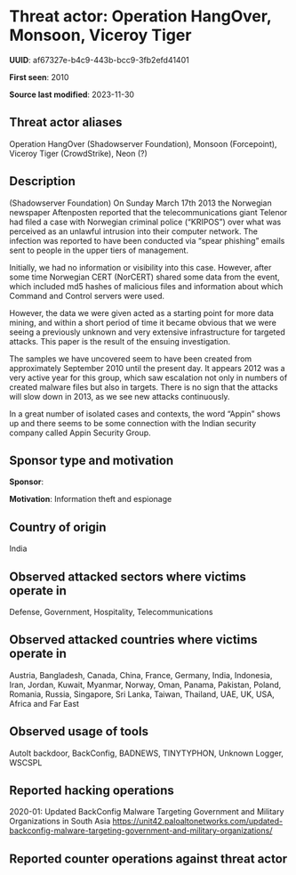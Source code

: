 # Threat actor: Operation HangOver, Monsoon, Viceroy Tiger

**UUID**: af67327e-b4c9-443b-bcc9-3fb2efd41401

**First seen**: 2010

**Source last modified**: 2023-11-30

## Threat actor aliases

Operation HangOver (Shadowserver Foundation), Monsoon (Forcepoint), Viceroy Tiger (CrowdStrike), Neon (?)

## Description

(Shadowserver Foundation) On Sunday March 17th 2013 the Norwegian newspaper Aftenposten reported that the telecommunications giant Telenor had filed a case with Norwegian criminal police (“KRIPOS”) over what was perceived as an unlawful intrusion into their computer network. The infection was reported to have been conducted via “spear phishing” emails sent to people in the upper tiers of management.

Initially, we had no information or visibility into this case. However, after some time Norwegian CERT (NorCERT) shared some data from the event, which included md5 hashes of malicious files and information about which Command and Control servers were used.

However, the data we were given acted as a starting point for more data mining, and within a short period of time it became obvious that we were seeing a previously unknown and very extensive infrastructure for targeted attacks. This paper is the result of the ensuing investigation.

The samples we have uncovered seem to have been created from approximately September 2010 until the present day. It appears 2012 was a very active year for this group, which saw escalation not only in numbers of created malware files but also in targets. There is no sign that the attacks will slow down in 2013, as we see new attacks continuously.

In a great number of isolated cases and contexts, the word “Appin” shows up and there seems to be some connection with the Indian security company called Appin Security Group.

## Sponsor type and motivation

**Sponsor**: 

**Motivation**: Information theft and espionage


## Country of origin

India

## Observed attacked sectors where victims operate in

Defense, Government, Hospitality, Telecommunications

## Observed attacked countries where victims operate in

Austria, Bangladesh, Canada, China, France, Germany, India, Indonesia, Iran, Jordan, Kuwait, Myanmar, Norway, Oman, Panama, Pakistan, Poland, Romania, Russia, Singapore, Sri Lanka, Taiwan, Thailand, UAE, UK, USA, Africa and Far East

## Observed usage of tools

AutoIt backdoor, BackConfig, BADNEWS, TINYTYPHON, Unknown Logger, WSCSPL

## Reported hacking operations

2020-01: Updated BackConfig Malware Targeting Government and Military Organizations in South Asia
https://unit42.paloaltonetworks.com/updated-backconfig-malware-targeting-government-and-military-organizations/

## Reported counter operations against threat actor






